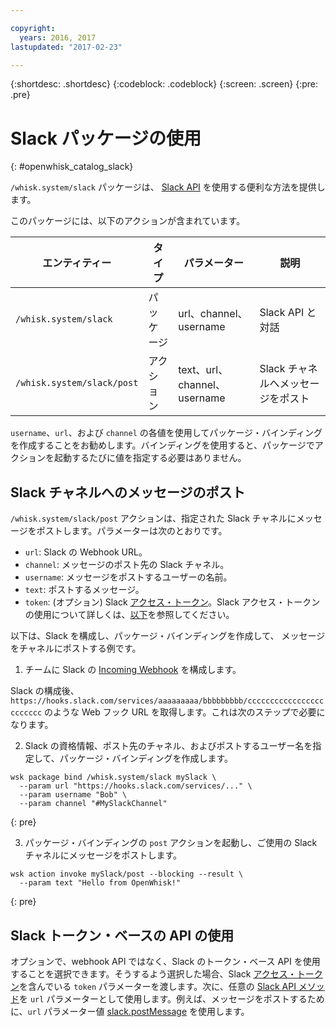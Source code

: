 ```yaml
---

copyright:
  years: 2016, 2017
lastupdated: "2017-02-23"

---
```


{:shortdesc: .shortdesc}
{:codeblock: .codeblock}
{:screen: .screen}
{:pre: .pre}

# Slack パッケージの使用
{: #openwhisk_catalog_slack}

`/whisk.system/slack` パッケージは、
[Slack API](https://api.slack.com/) を使用する便利な方法を提供します。

このパッケージには、以下のアクションが含まれています。

| エンティティー | タイプ  | パラメーター | 説明 |
| --- | --- | --- | --- |
| `/whisk.system/slack` | パッケージ | url、channel、username | Slack API と対話 |
| `/whisk.system/slack/post` | アクション | text、url、channel、username | Slack チャネルへメッセージをポスト |

`username`、`url`、および `channel` の各値を使用してパッケージ・バインディングを作成することをお勧めします。バインディングを使用すると、パッケージでアクションを起動するたびに値を指定する必要はありません。

## Slack チャネルへのメッセージのポスト

`/whisk.system/slack/post` アクションは、指定された Slack チャネルにメッセージをポストします。パラメーターは次のとおりです。


- `url`: Slack の Webhook URL。
- `channel`: メッセージのポスト先の Slack チャネル。
- `username`: メッセージをポストするユーザーの名前。
- `text`: ポストするメッセージ。
- `token`: (オプション) Slack [アクセス・トークン](https://api.slack.com/tokens)。Slack アクセス・トークンの使用について詳しくは、[以下](./catalog.md#using-the-slack-token-based-api)を参照してください。

以下は、Slack を構成し、パッケージ・バインディングを作成して、
メッセージをチャネルにポストする例です。

1. チームに Slack の [Incoming Webhook](https://api.slack.com/incoming-webhooks) を構成します。
  
  Slack の構成後、`https://hooks.slack.com/services/aaaaaaaaa/bbbbbbbbb/cccccccccccccccccccccccc` のような Web フック URL を取得します。これは次のステップで必要になります。
  
2. Slack の資格情報、ポスト先のチャネル、およびポストするユーザー名を指定して、パッケージ・バインディングを作成します。
  
  ```
  wsk package bind /whisk.system/slack mySlack \
    --param url "https://hooks.slack.com/services/..." \
    --param username "Bob" \
    --param channel "#MySlackChannel"
  ```
  {: pre}
  
3. パッケージ・バインディングの `post` アクションを起動し、ご使用の Slack チャネルにメッセージをポストします。
  
  ```
  wsk action invoke mySlack/post --blocking --result \
    --param text "Hello from OpenWhisk!"
  ```
  {: pre}
  

## Slack トークン・ベースの API の使用

オプションで、webhook API ではなく、Slack のトークン・ベース API を使用することを選択できます。そうするよう選択した場合、Slack [アクセス・トークン](https://api.slack.com/tokens)を含んでいる `token` パラメーターを渡します。次に、任意の [Slack API メソッド](https://api.slack.com/methods)を `url` パラメーターとして使用します。例えば、メッセージをポストするために、`url` パラメーター値 [slack.postMessage](https://api.slack.com/methods/chat.postMessage) を使用します。
